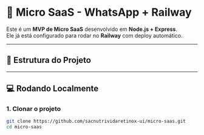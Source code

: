 # 🚀 Micro SaaS - WhatsApp + Railway

Este é um **MVP de Micro SaaS** desenvolvido em **Node.js + Express**.  
Ele já está configurado para rodar no **Railway** com deploy automático.

---

## 📌 Estrutura do Projeto

---

## 💻 Rodando Localmente

### 1. Clonar o projeto
```bash
git clone https://github.com/sacnutrividaretinox-ui/micro-saas.git
cd micro-saas
